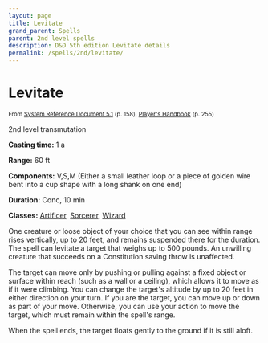 ```yaml
---
layout: page
title: Levitate
grand_parent: Spells
parent: 2nd level spells 
description: D&D 5th edition Levitate details
permalink: /spells/2nd/levitate/
---
```


# Levitate

<small>From <a target="_blank" href="https://media.wizards.com/2016/downloads/DND/SRD-OGL_V5.1.pdf">System Reference Document 5.1</a> (p. 158), <a target="_blank" href="https://dnd.wizards.com/products/tabletop-games/rpg-products/rpg_playershandbook">Player's Handbook</a> (p. 255)</small>


2nd level transmutation

**Casting time:** 1 a

**Range:** 60 ft

**Components:** V,S,M (Either a small leather loop or a piece of golden wire bent into a cup shape with a long shank on one end)

**Duration:** Conc, 10 min

**Classes:** [Artificer](/classes/artificer/), [Sorcerer](/classes/sorcerer/), [Wizard](/classes/wizard/)

One creature or loose object of your choice that you can see within range rises vertically, up to 20 feet, and remains suspended there for the duration. The spell can levitate a target that weighs up to 500 pounds. An unwilling creature that succeeds on a Constitution saving throw is unaffected.

   The target can move only by pushing or pulling against a fixed object or surface within reach (such as a wall or a ceiling), which allows it to move as if it were climbing. You can change the target's altitude by up to 20 feet in either direction on your turn. If you are the target, you can move up or down as part of your move. Otherwise, you can use your action to move the target, which must remain within the spell's range.

   When the spell ends, the target floats gently to the ground if it is still aloft.